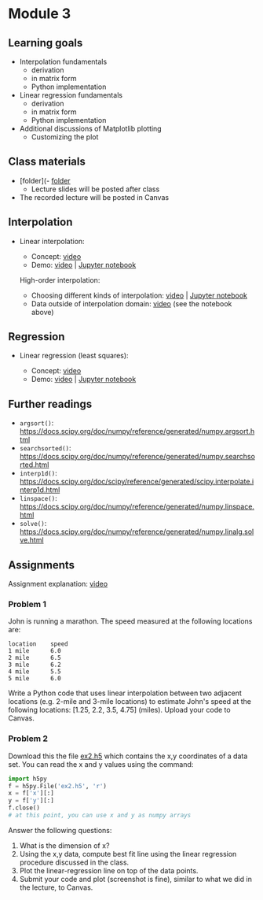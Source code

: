 # Module 3

## Learning goals

- Interpolation fundamentals
    - derivation
    - in matrix form
    - Python implementation
- Linear regression fundamentals
    - derivation
    - in matrix form
    - Python implementation
- Additional discussions of Matplotlib plotting
    - Customizing the plot

## Class materials

- [folder](- [folder](../../../../tree/master/src/03)
    - Lecture slides will be posted after class
- The recorded lecture will be posted in Canvas


## Interpolation

-   Linear interpolation:

    -   Concept: [video](https://drive.google.com/open?id=1py23zkYE25dxevltNfK6iI5Evdv3ADIp)
    -   Demo: [video](https://drive.google.com/open?id=1ahwpz7aUoiNPHYnshAcjnMxomq_Czyf1) | [Jupyter notebook](../ipynb/ch3/interpolation-1d.ipynb)

    High-order interpolation:

    -   Choosing different kinds of interpolation: [video](https://drive.google.com/open?id=18BAcjXrfmSk9Frp2NpqKk-lzvKlmWkEy) | [Jupyter notebook](../ipynb/ch3/interp1d-orders.ipynb)
    -   Data outside of interpolation domain: [video](https://drive.google.com/open?id=1R7n_xtzjOUv7seJY4D0XzgLbnWVcFT9S) (see the notebook above)

## Regression

-   Linear regression (least squares):

    -   Concept: [video](https://drive.google.com/open?id=1MCrTP9tf-n2NEB1R6c57nVEbybLXl_On)
    -   Demo: [video](https://drive.google.com/open?id=1Z5BP5UByFJ-FkDGKzZojNPT_u6_cGhPC) | [Jupyter notebook](../ipynb/ch3/linear-regression.ipynb)

## Further readings

-   `argsort()`: <https://docs.scipy.org/doc/numpy/reference/generated/numpy.argsort.html>
-   `searchsorted()`: <https://docs.scipy.org/doc/numpy/reference/generated/numpy.searchsorted.html>
-   `interp1d()`: <https://docs.scipy.org/doc/scipy/reference/generated/scipy.interpolate.interp1d.html>
-   `linspace()`: <https://docs.scipy.org/doc/numpy/reference/generated/numpy.linspace.html>
-   `solve()`: <https://docs.scipy.org/doc/numpy/reference/generated/numpy.linalg.solve.html>

## Assignments

Assignment explanation: [video](https://drive.google.com/open?id=1No26tprQwsrAskonM6iet4WYoyq6Ac1C)

### Problem 1

John is running a marathon. The speed measured at the following
locations are:

```
location    speed
1 mile      6.0
2 mile      6.5
3 mile      6.2
4 mile      5.5
5 mile      6.0
```

Write a Python code that uses linear interpolation between two adjacent
locations (e.g. 2-mile and 3-mile locations) to estimate John\'s speed
at the following locations: \[1.25, 2.2, 3.5, 4.75\] (miles). Upload
your code to Canvas.

### Problem 2

Download this the file
[ex2.h5](../../../../raw/master/src/ipynb/ch3/ex2.h5)
which contains the x,y coordinates of a data set. You can read the x and
y values using the command:

```python
import h5py
f = h5py.File('ex2.h5', 'r')
x = f['x'][:]
y = f['y'][:]
f.close()
# at this point, you can use x and y as numpy arrays
```

Answer the following questions:

1.  What is the dimension of x?
2.  Using the x,y data, compute best fit line using the linear
    regression procedure discussed in the class.
3.  Plot the linear-regression line on top of the data points.
4.  Submit your code and plot (screenshot is fine), similar to what we
    did in the lecture, to Canvas.

